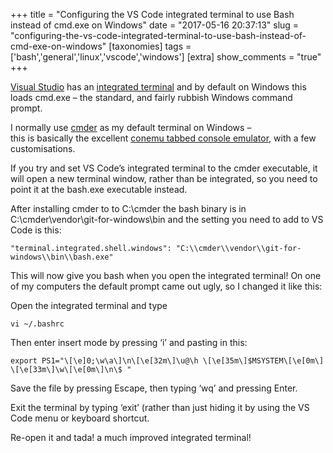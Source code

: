 +++
title = "Configuring the VS Code integrated terminal to use Bash instead of cmd.exe on Windows"
date = "2017-05-16 20:37:13"
slug = "configuring-the-vs-code-integrated-terminal-to-use-bash-instead-of-cmd-exe-on-windows"
[taxonomies]
tags = ['bash','general','linux','vscode','windows']
[extra]
show_comments = "true"
+++

[Visual Studio](https://code.visualstudio.com/) has an [integrated terminal](https://code.visualstudio.com/docs/editor/integrated-terminal) and by default on Windows this loads cmd.exe – the standard, and fairly rubbish Windows command prompt.

I normally use [cmder](http://cmder.net/) as my default terminal on Windows –  
 this is basically the excellent [conemu tabbed console emulator](https://conemu.github.io/), with a few customisations.

If you try and set VS Code’s integrated terminal to the cmder executable, it will open a new terminal window, rather than be integrated, so you need to point it at the bash.exe executable instead.

After installing cmder to to C:\\cmder the bash binary is in C:\\cmder\\vendor\\git-for-windows\\bin and the setting you need to add to VS Code is this:

`"terminal.integrated.shell.windows": "C:\\cmder\\vendor\\git-for-windows\\bin\\bash.exe"`

This will now give you bash when you open the integrated terminal! On one of my computers the default prompt came out ugly, so I changed it like this:

Open the integrated terminal and type

`vi ~/.bashrc`

Then enter insert mode by pressing ‘i’ and pasting in this:

`export PS1="\[\e]0;\w\a\]\n\[\e[32m\]\u@\h \[\e[35m\]$MSYSTEM\[\e[0m\] \[\e[33m\]\w\[\e[0m\]\n\$ "`

Save the file by pressing Escape, then typing ‘wq’ and pressing Enter.

Exit the terminal by typing ‘exit’ (rather than just hiding it by using the VS Code menu or keyboard shortcut.

Re-open it and tada! a much improved integrated terminal!
